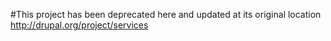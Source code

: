 #This project has been deprecated here and updated at its original location http://drupal.org/project/services
